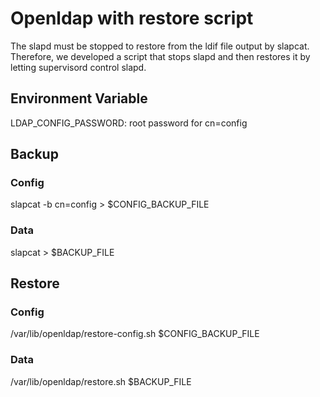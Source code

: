 # Openldap with restore script

The slapd must be stopped to restore from the ldif file output by slapcat.
Therefore, we developed a script that stops slapd and then restores it by letting supervisord control slapd.

## Environment Variable

LDAP_CONFIG_PASSWORD: root password for cn=config

## Backup

### Config

slapcat -b cn=config > $CONFIG_BACKUP_FILE

### Data

slapcat > $BACKUP_FILE

## Restore

### Config

/var/lib/openldap/restore-config.sh $CONFIG_BACKUP_FILE

### Data

/var/lib/openldap/restore.sh $BACKUP_FILE
